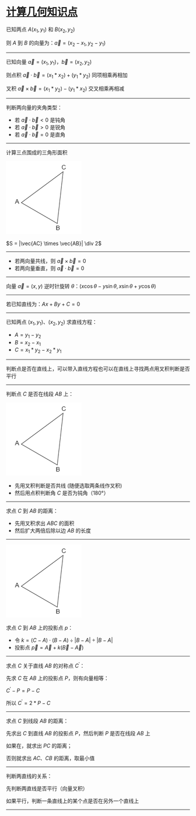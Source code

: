 # [计算几何知识点]()

已知两点 $A(x_1, y_1)$ 和 $B(x_2, y_2)$

则 $A$ 到 $B$ 的向量为：$\vec{a} = (x_2 - x_1, y_2 - y_1)$

---

已知向量 $\vec{a} = (x_1, y_1)$，$\vec{b} = (x_2, y_2)$

则点积 $\vec{a} \cdot \vec{b} = (x_1 * x_2) + (y_1 * y_2)$ 同项相乘再相加

叉积 $\vec{a} \times \vec{b} = (x_1 * y_2) - (y_1 * x_2)$ 交叉相乘再相减

---

判断两向量的夹角类型：

- 若 $\vec{a} \cdot \vec{b} < 0$ 是钝角
- 若 $\vec{a} \cdot \vec{b} > 0$ 是锐角
- 若 $\vec{a} \cdot \vec{b} = 0$ 是直角

---

计算三点围成的三角形面积

![](./img/三角形面积.png)

$S = |\vec{AC} \times \vec{AB}| \div 2$

---

- 若两向量共线，则 $\vec{a} \times \vec{b} = 0$
- 若两向量垂直，则 $\vec{a} \cdot \vec{b} = 0$

---

向量 $\vec{a} = (x, y)$ 逆时针旋转 $\theta$：$(x\cos\theta - y\sin\theta, x\sin\theta + y \cos\theta)$

---

若已知直线为：$Ax + By + C = 0$

---

已知两点 $(x_1, y_1)$、$(x_2, y_2)$ 求直线方程：

- $A = y_1 - y_2$
- $B = x_2 - x_1$
- $C = x_1 * y_2 - x_2 * y_1$

---

判断点是否在直线上，可以带入直线方程也可以在直线上寻找两点用叉积判断是否平行

---

判断点 $C$ 是否在线段 $AB$ 上：

![](./img/三角形面积.png)

- 先用叉积判断是否共线 (随便选取两条线作叉积)
- 然后用点积判断角 $C$ 是否为钝角（180°）

---

求点 $C$ 到 $AB$ 的距离：

- 先用叉积求出 $ABC$ 的面积
- 然后扩大两倍后除以边 $AB$ 的长度

---

![](./img/三角形面积.png)

求点 $C$ 到 $AB$ 上的投影点 $p$：

- 令 $k = (C - A) \cdot (B - A) \div |B - A| \div |B - A|$
- 投影点 $\vec{p} = \vec{A} + k(\vec{B} - \vec{A})$

---

求点 $C$ 关于直线 $AB$ 的对称点 $C^{'}$：

先求 $C$ 在 $AB$ 上的投影点 $P$，则有向量相等：

$C^{'} - P = P - C$

所以 $C ^ {'} = 2 * P - C$

---

求点 $C$ 到线段 $AB$ 的距离：

先求出 $C$ 到直线 $AB$ 的投影点 $P$，然后判断 $P$ 是否在线段 $AB$ 上

如果在，就求出 $PC$ 的距离；

否则就求出 $AC$、$CB$ 的距离，取最小值

---

判断两直线的关系：

先判断两直线是否平行（向量叉积）

如果平行，判断一条直线上的某个点是否在另外一个直线上

---


